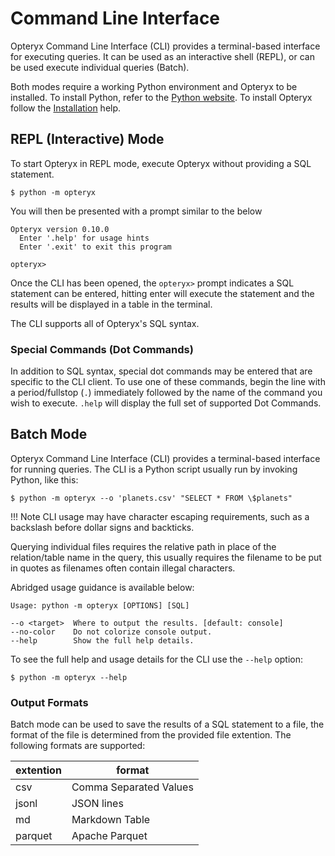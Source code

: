 # Command Line Interface

Opteryx Command Line Interface (CLI) provides a terminal-based interface for executing queries. It can be used as an interactive shell (REPL), or can be used execute individual queries (Batch).

Both modes require a working Python environment and Opteryx to be installed. To install Python, refer to the [Python website](https://www.python.org/). To install Opteryx follow the [Installation](../get-started/) help.

## REPL (Interactive) Mode

To start Opteryx in REPL mode, execute Opteryx without providing a SQL statement.

~~~console
$ python -m opteryx
~~~

You will then be presented with a prompt similar to the below

~~~
Opteryx version 0.10.0
  Enter '.help' for usage hints
  Enter '.exit' to exit this program

opteryx> 
~~~

Once the CLI has been opened, the `opteryx>` prompt indicates a SQL statement can be entered, hitting enter will  execute the statement and the results will be displayed in a table in the terminal.

The CLI supports all of Opteryx's SQL syntax.

### Special Commands (Dot Commands)

In addition to SQL syntax, special dot commands may be entered that are specific to the CLI client. To use one of these commands, begin the line with a period/fullstop (`.`) immediately followed by the name of the command you wish to execute. `.help` will display the full set of supported Dot Commands.

## Batch Mode

Opteryx Command Line Interface (CLI) provides a terminal-based interface for running queries. The CLI is a Python script usually run by invoking Python, like this:

~~~console
$ python -m opteryx --o 'planets.csv' "SELECT * FROM \$planets"
~~~

!!! Note
    CLI usage may have character escaping requirements, such as a backslash before dollar signs and backticks.

Querying individual files requires the relative path in place of the relation/table name in the query, this usually requires the filename to be put in quotes as filenames often contain illegal characters.

Abridged usage guidance is available below:

~~~console
Usage: python -m opteryx [OPTIONS] [SQL] 

--o <target>  Where to output the results. [default: console]
--no-color    Do not colorize console output. 
--help        Show the full help details.          
~~~

To see the full help and usage details for the CLI use the `--help` option:

~~~console
$ python -m opteryx --help
~~~

### Output Formats

Batch mode can be used to save the results of a SQL statement to a file, the format of the file is determined from the provided file extention. The following formats are supported:

extention | format
--------- | -----------
csv       | Comma Separated Values
jsonl     | JSON lines
md        | Markdown Table
parquet   | Apache Parquet
